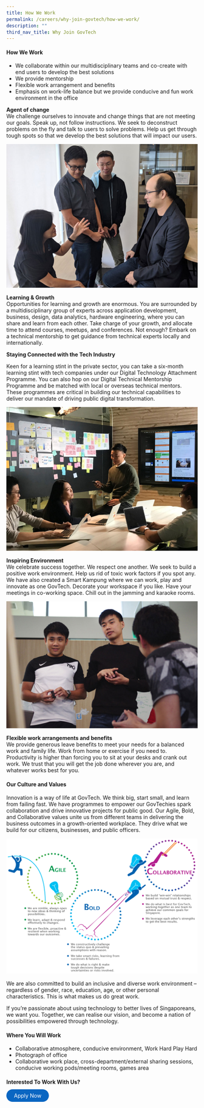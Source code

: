 ```yaml
---
title: How We Work
permalink: /careers/why-join-govtech/how-we-work/
description: ""
third_nav_title: Why Join GovTech
---
```

#### How We Work

- We collaborate within our multidisciplinary teams and co-create with end users to develop the best solutions
- We provide mentorship
- Flexible work arrangement and benefits 
- Emphasis on work-life balance but we provide conducive and fun work environment in the office

**Agent of change**<br>
We challenge ourselves to innovate and change things that are not meeting our goals. Speak up, not follow instructions. We seek to deconstruct problems on the fly and talk to users to solve problems. Help us get through tough spots so that we develop the best solutions that will impact our users.

![How we work as an agent of change](/images/careers/GovTech_ePayment_team.jpg)

**Learning &amp; Growth**<br>
Opportunities for learning and growth are enormous. You are surrounded by a multidisciplinary group of experts across application development, business, design, data analytics, hardware engineering, where you can share and learn from each other. Take charge of your growth, and allocate time to attend courses, meetups, and conferences. Not enough? Embark on a technical mentorship to get guidance from technical experts locally and internationally.

**Staying Connected with the Tech Industry**

Keen for a learning stint in the private sector, you can take a six-month learning stint with tech companies under our Digital Technology Attachment Programme. You can also hop on our Digital Technical Mentorship Programme and be matched with local or overseas technical mentors. These programmes are critical in building our technical capabilities to deliver our mandate of driving public digital transformation. 

![How we work, learn and grow](/images/careers/GovTech_Hive_staff.jpg)

**Inspiring Environment**<br>
We celebrate success together. We respect one another. We seek to build a positive work environment. Help us rid of toxic work factors if you spot any. We have also created a Smart Kampung where we can work, play and innovate as one GovTech. Decorate your workspace if you like. Have your meetings in co-working space. Chill out in the jamming and karaoke rooms.

![How we work and provide an inspiring environment](/images/careers/GovTech_Hive_staff2.jpg)

**Flexible work arrangements and benefits**<br>
We provide generous leave benefits to meet your needs for a balanced work and family life. Work from home or exercise if you need to. Productivity is higher than forcing you to sit at your desks and crank out work. We trust that you will get the job done wherever you are, and whatever works best for you.



#### Our Culture and Values

Innovation is a way of life at GovTech.  We think big, start small, and learn from failing fast.  We have programmes to empower our GovTechies spark collaboration and drive innovative projects for public good.
Our Agile, Bold, and Collaborative values unite us from different teams in delivering the business outcomes in a growth-oriented workplace.  They drive what we build for our citizens, businesses, and public officers.

![Why GovTech - Agile Bold Collaborative](/images/careers/why-govtech-abc.png)

We are also committed to build an inclusive and diverse work environment – regardless of gender, race, education, age, or other personal characteristics.  This is what makes us do great work.

If you’re passionate about using technology to better lives of Singaporeans, we want you. Together, we can realise our vision, and become a nation of possibilities empowered through technology.

#### Where You Will Work
- Collaborative atmosphere, conducive environment, Work Hard Play Hard
- Photograph of office 
- Collaborative work place, cross-department/external sharing sessions, conducive working pods/meeting rooms, games area

#### Interested To Work With Us?
<a href="https://go.gov.sg/govtechcareers" target="_blank" style="background-color: #0A66C2; color: white; text-decoration: none; border-radius: 100px; padding-left: 20px; padding-right: 20px; padding-top:8px; padding-bottom:8px">Apply Now</a>